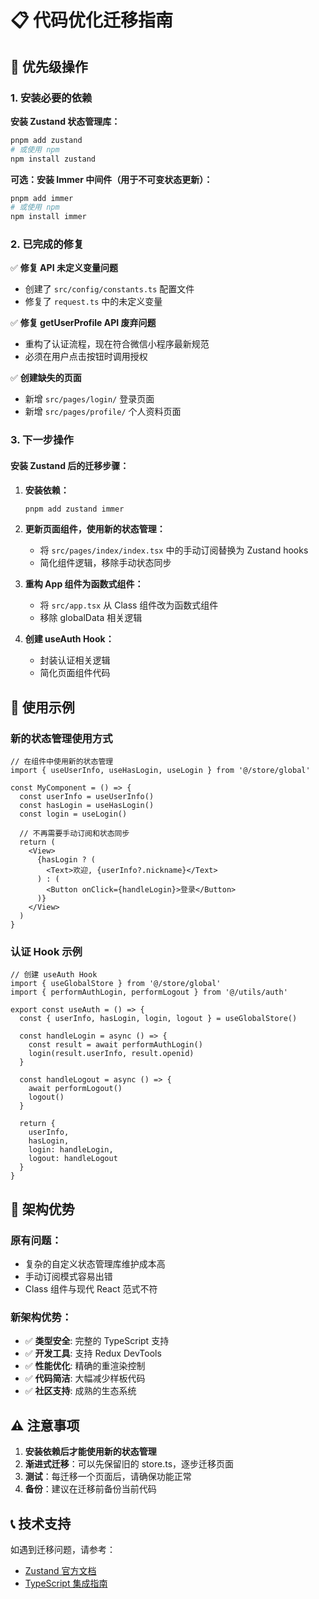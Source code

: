 # 📋 代码优化迁移指南

## 🚀 优先级操作

### 1. 安装必要的依赖

**安装 Zustand 状态管理库：**
```bash
pnpm add zustand
# 或使用 npm
npm install zustand
```

**可选：安装 Immer 中间件（用于不可变状态更新）：**
```bash
pnpm add immer
# 或使用 npm
npm install immer
```

### 2. 已完成的修复

✅ **修复 API 未定义变量问题**
- 创建了 `src/config/constants.ts` 配置文件
- 修复了 `request.ts` 中的未定义变量

✅ **修复 getUserProfile API 废弃问题**
- 重构了认证流程，现在符合微信小程序最新规范
- 必须在用户点击按钮时调用授权

✅ **创建缺失的页面**
- 新增 `src/pages/login/` 登录页面
- 新增 `src/pages/profile/` 个人资料页面

### 3. 下一步操作

#### 安装 Zustand 后的迁移步骤：

1. **安装依赖：**
   ```bash
   pnpm add zustand immer
   ```

2. **更新页面组件，使用新的状态管理：**
   - 将 `src/pages/index/index.tsx` 中的手动订阅替换为 Zustand hooks
   - 简化组件逻辑，移除手动状态同步

3. **重构 App 组件为函数式组件：**
   - 将 `src/app.tsx` 从 Class 组件改为函数式组件
   - 移除 globalData 相关逻辑

4. **创建 useAuth Hook：**
   - 封装认证相关逻辑
   - 简化页面组件代码

## 🔧 使用示例

### 新的状态管理使用方式

```tsx
// 在组件中使用新的状态管理
import { useUserInfo, useHasLogin, useLogin } from '@/store/global'

const MyComponent = () => {
  const userInfo = useUserInfo()
  const hasLogin = useHasLogin()
  const login = useLogin()

  // 不再需要手动订阅和状态同步
  return (
    <View>
      {hasLogin ? (
        <Text>欢迎, {userInfo?.nickname}</Text>
      ) : (
        <Button onClick={handleLogin}>登录</Button>
      )}
    </View>
  )
}
```

### 认证 Hook 示例

```tsx
// 创建 useAuth Hook
import { useGlobalStore } from '@/store/global'
import { performAuthLogin, performLogout } from '@/utils/auth'

export const useAuth = () => {
  const { userInfo, hasLogin, login, logout } = useGlobalStore()

  const handleLogin = async () => {
    const result = await performAuthLogin()
    login(result.userInfo, result.openid)
  }

  const handleLogout = async () => {
    await performLogout()
    logout()
  }

  return {
    userInfo,
    hasLogin,
    login: handleLogin,
    logout: handleLogout
  }
}
```

## 🎯 架构优势

### 原有问题：
- 复杂的自定义状态管理库维护成本高
- 手动订阅模式容易出错
- Class 组件与现代 React 范式不符

### 新架构优势：
- ✅ **类型安全**: 完整的 TypeScript 支持
- ✅ **开发工具**: 支持 Redux DevTools
- ✅ **性能优化**: 精确的重渲染控制
- ✅ **代码简洁**: 大幅减少样板代码
- ✅ **社区支持**: 成熟的生态系统

## ⚠️ 注意事项

1. **安装依赖后才能使用新的状态管理**
2. **渐进式迁移**：可以先保留旧的 store.ts，逐步迁移页面
3. **测试**：每迁移一个页面后，请确保功能正常
4. **备份**：建议在迁移前备份当前代码

## 📞 技术支持

如遇到迁移问题，请参考：
- [Zustand 官方文档](https://github.com/pmndrs/zustand)
- [TypeScript 集成指南](https://github.com/pmndrs/zustand#typescript)
